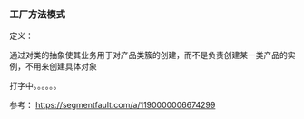 ### 工厂方法模式
定义：

通过对类的抽象使其业务用于对产品类簇的创建，而不是负责创建某一类产品的实例，不用来创建具体对象

打字中。。。。。。

参考： https://segmentfault.com/a/1190000006674299
